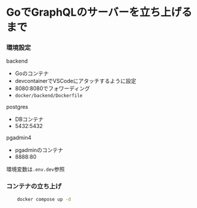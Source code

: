 # GoでGraphQLのサーバーを立ち上げるまで

### 環境設定
backend
- Goのコンテナ
- devcontainerでVSCodeにアタッチするように設定
- 8080:8080でフォワーディング
- `docker/backend/Dockerfile`

postgres
- DBコンテナ
- 5432:5432

pgadmin4
- pgadminのコンテナ
- 8888:80

環境変数は`.env.dev`参照

### コンテナの立ち上げ
```bash
    docker compose up -d
```